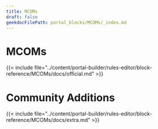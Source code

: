 ```yaml
---
title: MCOMs
draft: false
geekdocFilePath: portal_blocks/MCOMs/_index.md
---
```

# MCOMs
{{< include file="../content/portal-builder/rules-editor/block-reference/MCOMs/docs/official.md" >}}

# Community Additions

{{< include file="../content/portal-builder/rules-editor/block-reference/MCOMs/docs/extra.md" >}}